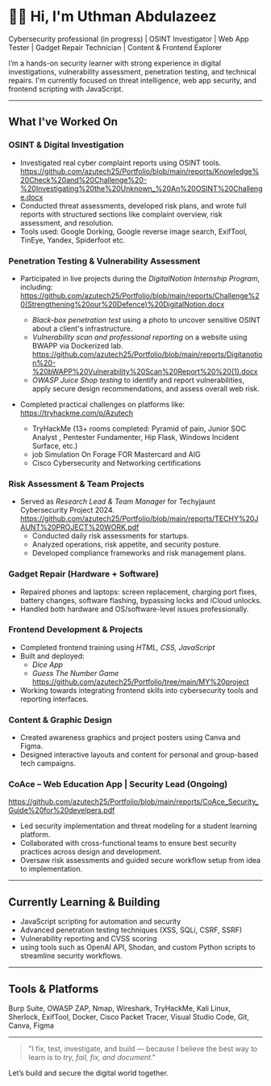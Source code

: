 # 👋🏽 Hi, I'm Uthman Abdulazeez

Cybersecurity professional (in progress)  | OSINT Investigator  | Web App Tester | Gadget Repair Technician  | Content & Frontend Explorer 

I’m a hands-on security learner with strong experience in digital investigations, vulnerability assessment, penetration testing, and technical repairs. I'm currently focused on threat intelligence, web app security, and frontend scripting with JavaScript.

---

##  What I've Worked On

###  OSINT & Digital Investigation
- Investigated real cyber complaint reports using OSINT tools. https://github.com/azutech25/Portfolio/blob/main/reports/Knowledge%20Check%20and%20Challenge%20-%20Investigating%20the%20Unknown_%20An%20OSINT%20Challenge.docx
- Conducted threat assessments, developed risk plans, and wrote full reports with structured sections like complaint overview, risk assessment, and resolution.
- Tools used: Google Dorking, Google reverse image search, ExifTool, TinEye, Yandex, Spiderfoot etc.

###  Penetration Testing & Vulnerability Assessment
- Participated in live projects during the *DigitalNotion Internship Program*, including:  https://github.com/azutech25/Portfolio/blob/main/reports/Challenge%20(Strengthening%20our%20Defence)%20DigitalNotion.docx
  - *Black-box penetration test* using a photo to uncover sensitive OSINT about a client's infrastructure.
  - *Vulnerability scan and professional reporting* on a website using BWAPP via Dockerized lab. https://github.com/azutech25/Portfolio/blob/main/reports/Digitanotion%20-%20bWAPP%20Vulnerability%20Scan%20Report%20%20(1).docx
  - *OWASP Juice Shop testing* to identify and report vulnerabilities, apply secure design recommendations, and assess overall web risk.

- Completed practical challenges on platforms like: https://tryhackme.com/p/Azutech
  - TryHackMe (13+ rooms completed: Pyramid of pain, Junior SOC Analyst , Pentester Fundamenter, Hip Flask, Windows Incident Surface, etc.)
  -  job Simulation On Forage FOR Mastercard and AIG
  - Cisco Cybersecurity and Networking certifications

###  Risk Assessment & Team Projects
- Served as *Research Lead & Team Manager* for Techyjaunt Cybersecurity Project 2024. https://github.com/azutech25/Portfolio/blob/main/reports/TECHY%20JAUNT%20PROJECT%20WORK.pdf
  - Conducted daily risk assessments for startups.
  - Analyzed operations, risk appetite, and security posture.
  - Developed compliance frameworks and risk management plans.

###  Gadget Repair (Hardware + Software)
- Repaired phones and laptops: screen replacement, charging port fixes, battery changes, software flashing, bypassing locks and iCloud unlocks.
- Handled both hardware and OS/software-level issues professionally.

###  Frontend Development & Projects
- Completed frontend training using *HTML, CSS, JavaScript*
- Built and deployed:
  -  *Dice App*
  -  *Guess The Number Game* https://github.com/azutech25/Portfolio/tree/main/MY%20project
- Working towards integrating frontend skills into cybersecurity tools and reporting interfaces.

###  Content & Graphic Design
- Created awareness graphics and project posters using Canva and Figma.
- Designed interactive layouts and content for personal and group-based tech campaigns.

###  CoAce – Web Education App | Security Lead (Ongoing)  
https://github.com/azutech25/Portfolio/blob/main/reports/CoAce_Security_Guide%20for%20develpers.pdf
- Led security implementation and threat modeling for a student learning platform.
- Collaborated with cross-functional teams to ensure best security practices across design and development.
- Oversaw risk assessments and guided secure workflow setup from idea to implementation.
---

##  Currently Learning & Building

- JavaScript scripting for automation and security
- Advanced penetration testing techniques (XSS, SQLi, CSRF, SSRF)
- Vulnerability reporting and CVSS scoring
- using tools such as OpenAI API, Shodan, and custom Python scripts to streamline security workflows.

---

##  Tools & Platforms

Burp Suite, OWASP ZAP, Nmap, Wireshark, TryHackMe, Kali Linux, Sherlock, ExifTool, Docker, Cisco Packet Tracer, Visual Studio Code, Git, Canva, Figma

---

>  "I fix, test, investigate, and build — because I believe the best way to learn is to *try, fail, fix, and document*."

Let’s build and secure the digital world together. 
